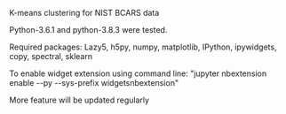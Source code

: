 K-means clustering for NIST BCARS data

Python-3.6.1 and python-3.8.3 were tested.

Required packages: Lazy5, h5py, numpy, matplotlib, IPython, ipywidgets, copy, spectral, sklearn

To enable widget extension using command line: "jupyter nbextension enable --py --sys-prefix widgetsnbextension"

More feature will be updated regularly